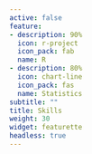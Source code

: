 ```yaml
---
active: false
feature:
- description: 90%
  icon: r-project
  icon_pack: fab
  name: R
- description: 80%
  icon: chart-line
  icon_pack: fas
  name: Statistics
subtitle: ""
title: Skills
weight: 30
widget: featurette
headless: true
---
```

